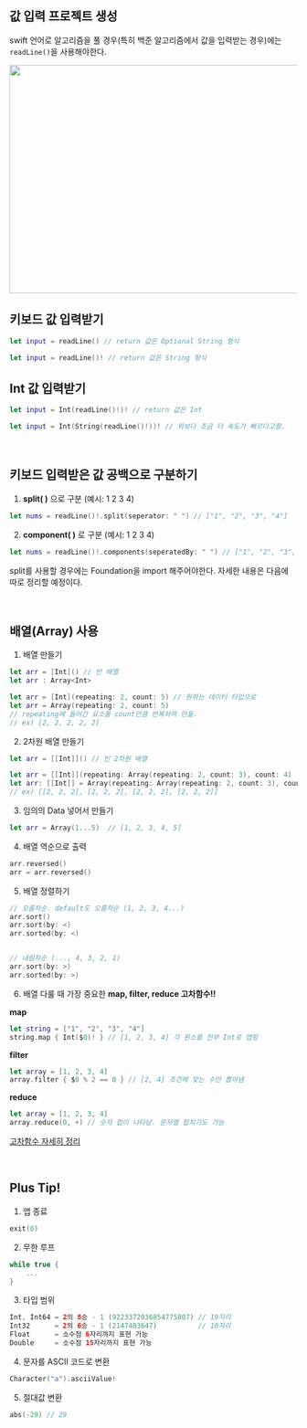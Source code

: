 ## 값 입력 프로젝트 생성

swift 언어로 알고리즘을 풀 경우(특히 백준 알고리즘에서 값을 입력받는 경우)에는 `readLine()`을 사용해야한다.

<img src="https://user-images.githubusercontent.com/59376200/135711221-4e25e334-b883-4843-9569-5f148176acbb.png" width="550" height="400">

## 키보드 값 입력받기
```swift
let input = readLine() // return 값은 Optional String 형식

let input = readLine()! // return 값은 String 형식
```

## Int 값 입력받기
```swift
let input = Int(readLine()!)! // return 값은 Int

let input = Int(String(readLine()!))! // 위보다 조금 더 속도가 빠르다고함.
```

<br>

## 키보드 입력받은 값 공백으로 구분하기

1. **split( )** 으로 구분 (예시: 1 2 3 4)
```swift
let nums = readLine()!.split(seperator: " ") // ["1", "2", "3", "4"]
```

2. **component( )** 로 구분 (예시: 1 2 3 4)
```swift
let nums = readLine()!.components(seperatedBy: " ") // ["1", "2", "3", "4"]
```

split를 사용할 경우에는 Foundation을 import 해주어야한다.
자세한 내용은 다음에 따로 정리할 예정이다.

<br>

## 배열(Array) 사용

1. 배열 만들기
```swift
let arr = [Int]() // 빈 배열
let arr : Array<Int>

let arr = [Int](repeating: 2, count: 5) // 원하는 데이터 타입으로
let arr = Array(repeating: 2, count: 5)
// repeating에 들어간 요소를 count만큼 반복하여 만듦.
// ex) [2, 2, 2, 2, 2]
```

2. 2차원 배열 만들기
```swift
let arr = [[Int]]() // 빈 2차원 배열

let arr = [[Int]](repeating: Array(repeating: 2, count: 3), count: 4)
let arr: [[Int]] = Array(repeating: Array(repeating: 2, count: 3), count: 4) 
// ex) [[2, 2, 2], [2, 2, 2], [2, 2, 2], [2, 2, 2]]
```

3. 임의의 Data 넣어서 만들기
```swift
let arr = Array(1...5)  // [1, 2, 3, 4, 5]
```

4. 배열 역순으로 출력
```swift
arr.reversed()
arr = arr.reversed()
```

5. 배열 정렬하기
```swift
// 오름차순. default도 오름차순 (1, 2, 3, 4...)
arr.sort()
arr.sort(by: <)
arr.sorted(by: <) 


// 내림차순 (..., 4, 3, 2, 1)
arr.sort(by: >)
arr.sorted(by: >) 
```

6. 배열 다룰 때 가장 중요한 **map, filter, reduce 고차함수!!**

**map**
```swift
let string = ["1", "2", "3", "4"]
string.map { Int($0)! } // [1, 2, 3, 4] 각 원소를 전부 Int로 맵핑
```

**filter**
```swift
let array = [1, 2, 3, 4]
array.filter { $0 % 2 == 0 } // [2, 4] 조건에 맞는 수만 뽑아냄
```

**reduce**
```swift
let array = [1, 2, 3, 4]
array.reduce(0, +) // 숫자 합이 나타남. 문자열 합치기도 가능
```
[고차함수 자세히 정리](https://jud00.tistory.com/entry/%EC%98%A4%EB%8A%98%EC%9D%98-Swift-%EC%A7%80%EC%8B%9D-%EA%B3%A0%EC%B0%A8-%ED%95%A8%EC%88%98-map-filter-reduce?category=1010119)

<br>

## Plus Tip!


1. 앱 종료
```swift
exit(0)
```

2. 무한 루프
```swift
while true {
    ...
}
```

3. 타입 범위
```swift
Int, Int64 = 2의 8승 - 1 (9223372036854775807) // 19자리
Int32      = 2의 6승 - 1 (2147483647)          // 10자리
Float      = 소수점 6자리까지 표현 가능
Double     = 소수점 15자리까지 표현 가능
```

4. 문자를 ASCII 코드로 변환
```swift
Character("a").asciiValue!
```

5. 절대값 변환
```swift
abs(-29) // 29
```




